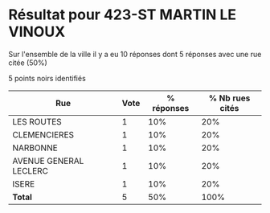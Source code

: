 # Résultat pour 423-ST MARTIN LE VINOUX

Sur l'ensemble de la ville il y a eu 10 réponses dont 5 réponses avec une rue citée (50%)

5 points noirs identifiés

| Rue | Vote | % réponses | % Nb rues cités|
|-----|------|------------|----------------|
| LES ROUTES | 1 | 10% | 20%|
| CLEMENCIERES | 1 | 10% | 20%|
| NARBONNE | 1 | 10% | 20%|
| AVENUE GENERAL LECLERC | 1 | 10% | 20%|
| ISERE | 1 | 10% | 20%|
| **Total** | 5 | 50% | 100%|

